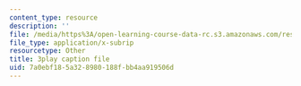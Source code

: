 ```yaml
---
content_type: resource
description: ''
file: /media/https%3A/open-learning-course-data-rc.s3.amazonaws.com/res-2-002-finite-element-procedures-for-solids-and-structures-spring-2010/7a0ebf185a328980188fbb4aa919506d_uVavsfJOsKc.srt
file_type: application/x-subrip
resourcetype: Other
title: 3play caption file
uid: 7a0ebf18-5a32-8980-188f-bb4aa919506d
---
```

